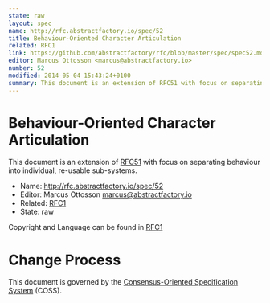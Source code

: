 ```yaml
---
state: raw
layout: spec
name: http://rfc.abstractfactory.io/spec/52
title: Behaviour-Oriented Character Articulation
related: RFC1
link: https://github.com/abstractfactory/rfc/blob/master/spec/spec52.md
editor: Marcus Ottosson <marcus@abstractfactory.io>
number: 52
modified: 2014-05-04 15:43:24+0100
summary: This document is an extension of RFC51 with focus on separating behaviour into individual, re-usable sub-systems.
---
```


# Behaviour-Oriented Character Articulation

This document is an extension of [RFC51](http://rfc.abstractfactory.io/spec/51) with focus on separating behaviour into individual, re-usable sub-systems.

* Name: http://rfc.abstractfactory.io/spec/52
* Editor: Marcus Ottosson <marcus@abstractfactory.io>
* Related: [RFC1](http://rfc.abstractfactory.io/spec/1)
* State: raw

Copyright and Language can be found in [RFC1](http://rfc.abstractfactory.io/spec/1)

# Change Process

This document is governed by the [Consensus-Oriented Specification System](http://www.digistan.org/spec:1/COSS) (COSS).